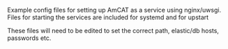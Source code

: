 Example config files for setting up AmCAT as a service using nginx/uwsgi.
Files for starting the services are included for systemd and for upstart

These files will need to be edited to set the correct path, elastic/db hosts, passwords etc.